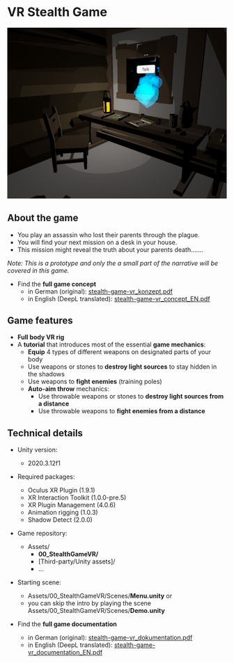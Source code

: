 # VR Stealth Game

![Game environment](/readme_src/04.jpg)

## About the game
- You play an assassin who lost their parents through the plague.
- You will find your next mission on a desk in your house.
- This mission might reveal the truth about your parents death.......

*Note: This is a prototype and only the a small part of the narrative will be covered in this game.*
- Find the **full game concept**
  - in German (original): <a target="_blank" href="https://www.juliancatnip.de/documents/stealth-game-vr/stealth-game-vr_konzept.pdf" title="Game Concept in German">stealth-game-vr_konzept.pdf</a>
  - in English (DeepL translated): <a target="_blank" href="https://www.juliancatnip.de/documents/stealth-game-vr/stealth-game-vr_concept_EN.pdf" title="Game Concept in English">stealth-game-vr_concept_EN.pdf</a>

## Game features
- **Full body VR rig**
- A **tutorial** that introduces most of the essential **game mechanics**:
  - **Equip** 4 types of different weapons on designated parts of your body
  - Use weapons or stones to **destroy light sources** to stay hidden in the shadows
  - Use weapons to **fight enemies** (training poles)
  - **Auto-aim throw** mechanics:
    - Use throwable weapons or stones to **destroy light sources from a distance**
    - Use throwable weapons to **fight enemies from a distance**

## Technical details
- Unity version:
  - 2020.3.12f1

- Required packages:
  - Oculus XR Plugin (1.9.1)
  - XR Interaction Toolkit (1.0.0-pre.5)
  - XR Plugin Management (4.0.6)
  - Animation rigging (1.0.3)
  - Shadow Detect (2.0.0)

- Game repository:
  - Assets/
    - **00_StealthGameVR/**
    - [Third-party/Unity assets]/
    - ...

- Starting scene:
  - Assets/00_StealthGameVR/Scenes/**Menu.unity** or
  - you can skip the intro by playing the scene Assets/00_StealthGameVR/Scenes/**Demo.unity**

- Find the **full game documentation**
  - in German (original): <a target="_blank" href="https://www.juliancatnip.de/documents/stealth-game-vr/stealth-game-vr_dokumentation.pdf" title="Game Concept in German">stealth-game-vr_dokumentation.pdf</a>
  - in English (DeepL translated): <a target="_blank" href="https://www.juliancatnip.de/documents/stealth-game-vr/stealth-game-vr_documentation_EN.pdf" title="Game Concept in English">stealth-game-vr_documentation_EN.pdf</a>

